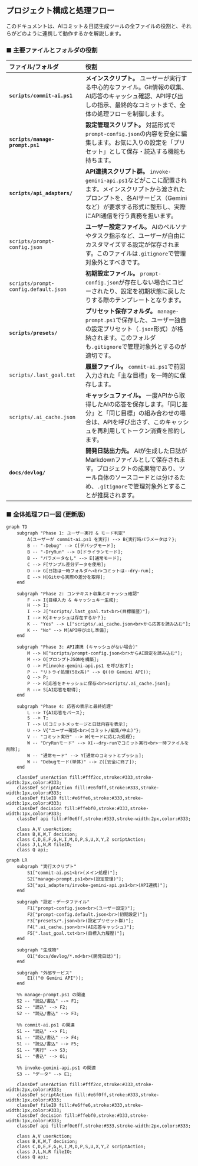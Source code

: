 ## プロジェクト構成と処理フロー

このドキュメントは、AIコミット＆日誌生成ツールの全ファイルの役割と、それらがどのように連携して動作するかを解説します。

### ■ 主要ファイルとフォルダの役割

| ファイル/フォルダ | 役割 |
| :--- | :--- |
| **`scripts/commit-ai.ps1`** | **メインスクリプト。** ユーザーが実行する中心的なファイル。Git情報の収集、AI応答のキャッシュ確認、API呼び出しの指示、最終的なコミットまで、全体の処理フローを制御します。 |
| **`scripts/manage-prompt.ps1`** | **設定管理スクリプト。** 対話形式で`prompt-config.json`の内容を安全に編集します。お気に入りの設定を「プリセット」として保存・読込する機能も持ちます。 |
| **`scripts/api_adapters/`** | **API連携スクリプト群。** `invoke-gemini-api.ps1`などがここに配置されます。メインスクリプトから渡されたプロンプトを、各AIサービス（Geminiなど）が要求する形式に整形し、実際にAPI通信を行う責務を担います。 |
| `scripts/prompt-config.json` | **ユーザー設定ファイル。** AIのペルソナやタスク指示など、ユーザーが自由にカスタマイズする設定が保存されます。このファイルは`.gitignore`で管理対象外とすべきです。 |
| `scripts/prompt-config.default.json` | **初期設定ファイル。** `prompt-config.json`が存在しない場合にコピーされたり、設定を初期状態に戻したりする際のテンプレートとなります。 |
| **`scripts/presets/`** | **プリセット保存フォルダ。** `manage-prompt.ps1`で保存した、ユーザー独自の設定プリセット（`.json`形式）が格納されます。このフォルダも`.gitignore`で管理対象外とするのが適切です。 |
| `scripts/.last_goal.txt` | **履歴ファイル。** `commit-ai.ps1`で前回入力された「主な目標」を一時的に保存します。 |
| `scripts/.ai_cache.json` | **キャッシュファイル。** 一度APIから取得したAIの応答を保存します。「同じ差分」と「同じ目標」の組み合わせの場合は、APIを呼び出さず、このキャッシュを再利用してトークン消費を節約します。 |
| **`docs/devlog/`** | **開発日誌出力先。** AIが生成した日誌がMarkdownファイルとして保存されます。プロジェクトの成果物であり、ツール自体のソースコードとは分けるため、`.gitignore`で管理対象外とすることが推奨されます。 |

### ■ 全体処理フロー図 (更新版)

```mermaid
graph TD
    subgraph "Phase 1: ユーザー実行 & モード判定"
        A(ユーザーが commit-ai.ps1 を実行) --> B{実行時パラメータは？};
        B -- "-Debug" --> C[デバッグモード];
        B -- "-DryRun" --> D[ドライランモード];
        B -- "パラメータなし" --> E[通常モード];
        C --> F[サンプル差分データを使用];
        D --> G[日誌は一時フォルダへ<br>コミットは--dry-run];
        E --> H[Gitから実際の差分を取得];
    end

    subgraph "Phase 2: コンテキスト収集とキャッシュ確認"
        F --> I{目標入力 & キャッシュキー生成};
        H --> I;
        I --> J["scripts/.last_goal.txt<br>(目標履歴)"];
        I --> K{キャッシュは存在するか？};
        K -- "Yes" --> L["scripts/.ai_cache.json<br>から応答を読み込む"];
        K -- "No" --> M[API呼び出し準備];
    end

    subgraph "Phase 3: API連携 (キャッシュがない場合)"
        M --> N["scripts/prompt-config.json<br>からAI設定を読み込む"];
        M --> O[プロンプトJSONを構築];
        O --> P[invoke-gemini-api.ps1 を呼び出す];
        P -- "リトライ処理(50x系)" --> Q((🌐 Gemini API));
        Q --> P;
        P --> R[応答をキャッシュに保存<br>scripts/.ai_cache.json];
        R --> S[AI応答を取得];
    end

    subgraph "Phase 4: 応答の表示と最終処理"
        L --> T{AI応答をパース};
        S --> T;
        T --> U[コミットメッセージと日誌内容を表示];
        U --> V{"ユーザー確認<br>(コミット/編集/中止)"};
        V -- "コミット実行" --> W{モードに応じた処理};
        W -- "DryRunモード" --> X[--dry-runでコミット実行<br>一時ファイルを削除];
        W -- "通常モード" --> Y[通常のコミットとプッシュ];
        W -- "Debugモード(単体)" --> Z([安全に終了]);
    end

    classDef userAction fill:#fff2cc,stroke:#333,stroke-width:2px,color:#333;
    classDef scriptAction fill:#e6f0ff,stroke:#333,stroke-width:1px,color:#333;
    classDef fileIO fill:#e6ffe6,stroke:#333,stroke-width:1px,color:#333;
    classDef decision fill:#ffebf0,stroke:#333,stroke-width:1px,color:#333;
    classDef api fill:#f0e6ff,stroke:#333,stroke-width:2px,color:#333;

    class A,V userAction;
    class B,K,W,T decision;
    class C,D,E,F,G,H,I,M,O,P,S,U,X,Y,Z scriptAction;
    class J,L,N,R fileIO;
    class Q api;
```

```mermaid
graph LR
    subgraph "実行スクリプト"
        S1["commit-ai.ps1<br>(メイン処理)"];
        S2["manage-prompt.ps1<br>(設定管理)"];
        S3["api_adapters/invoke-gemini-api.ps1<br>(API連携)"];
    end

    subgraph "設定・データファイル"
        F1["prompt-config.json<br>(ユーザー設定)"];
        F2["prompt-config.default.json<br>(初期設定)"];
        F3["presets/*.json<br>(設定プリセット群)"];
        F4[".ai_cache.json<br>(AI応答キャッシュ)"];
        F5[".last_goal.txt<br>(目標入力履歴)"];
    end
    
    subgraph "生成物"
        O1["docs/devlog/*.md<br>(開発日誌)"];
    end

    subgraph "外部サービス"
        E1(("🌐 Gemini API"));
    end

    %% manage-prompt.ps1 の関連
    S2 -- "読込/書込" --> F1;
    S2 -- "読込" --> F2;
    S2 -- "読込/書込" --> F3;

    %% commit-ai.ps1 の関連
    S1 -- "読込" --> F1;
    S1 -- "読込/書込" --> F4;
    S1 -- "読込/書込" --> F5;
    S1 -- "実行" --> S3;
    S1 -- "書込" --> O1;

    %% invoke-gemini-api.ps1 の関連
    S3 -- "データ" --> E1;

    classDef userAction fill:#fff2cc,stroke:#333,stroke-width:2px,color:#333;
    classDef scriptAction fill:#e6f0ff,stroke:#333,stroke-width:1px,color:#333;
    classDef fileIO fill:#e6ffe6,stroke:#333,stroke-width:1px,color:#333;
    classDef decision fill:#ffebf0,stroke:#333,stroke-width:1px,color:#333;
    classDef api fill:#f0e6ff,stroke:#333,stroke-width:2px,color:#333;

    class A,V userAction;
    class B,K,W,T decision;
    class C,D,E,F,G,H,I,M,O,P,S,U,X,Y,Z scriptAction;
    class J,L,N,R fileIO;
    class Q api;
```
